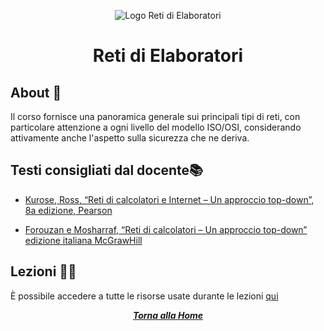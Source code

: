 <div align="center">

![Logo Reti di Elaboratori](https://img.devrant.com/devrant/rant/r_1819329_JLq7J.jpg)

# Reti di Elaboratori

</div>

## About 🔎

Il corso fornisce una panoramica generale sui principali tipi di reti, con particolare attenzione a ogni livello del modello ISO/OSI, considerando attivamente anche l'aspetto sulla sicurezza che ne deriva.

## Testi consigliati dal docente📚

- [Kurose, Ross, “Reti di calcolatori e Internet – Un
approccio top-down”, 8a edizione, Pearson](https://www.amazon.it/calcolatori-internet-approccio-top-down-aggiornamento/dp/8891916005)

- [Forouzan e Mosharraf, “Reti di calcolatori – Un
approccio top-down” edizione italiana McGrawHill](https://www.amazon.it/calcolatori-approccio-top-down-Behrouz-Forouzan/dp/8838668191)

## Lezioni 👨‍🏫

È possibile accedere a tutte le risorse usate durante le lezioni [qui](https://classroom.google.com/c/NjYzNDI4OTU1MjYz?cjc=le6ydfg)

<div align="center">

[***Torna alla Home***](../../../)

</div>
